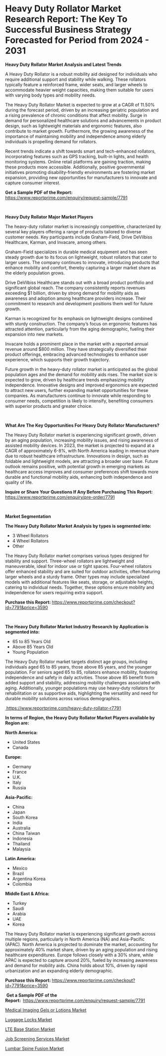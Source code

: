 <p><h1>Heavy Duty Rollator Market Research Report: The Key To Successful Business Strategy Forecasted for Period from 2024 - 2031</h1></p><p><strong>Heavy Duty Rollator Market Analysis and Latest Trends</strong></p>
<p><p>A Heavy Duty Rollator is a robust mobility aid designed for individuals who require additional support and stability while walking. These rollators typically feature a reinforced frame, wider seats, and larger wheels to accommodate heavier weight capacities, making them suitable for users with varying body types and mobility needs. </p><p>The Heavy Duty Rollator Market is expected to grow at a CAGR of 11.50% during the forecast period, driven by an increasing geriatric population and a rising prevalence of chronic conditions that affect mobility. Surge in demand for personalized healthcare solutions and advancements in product design, such as lightweight materials and ergonomic features, also contribute to market growth. Furthermore, the growing awareness of the importance of maintaining mobility and independence among elderly individuals is propelling demand for rollators.</p><p>Recent trends indicate a shift towards smart and tech-enhanced rollators, incorporating features such as GPS tracking, built-in lights, and health monitoring systems. Online retail platforms are gaining traction, making these products more accessible. Additionally, positive governmental initiatives promoting disability-friendly environments are fostering market expansion, providing new opportunities for manufacturers to innovate and capture consumer interest.</p></p>
<p><strong>Get a Sample PDF of the Report:&nbsp;</strong> <a href="https://www.reportprime.com/enquiry/request-sample/7791?utm_campaign=1843&utm_medium=2&utm_source=Github&utm_content=ia&utm_term=28112024&utm_id=heavy-duty-rollator">https://www.reportprime.com/enquiry/request-sample/7791</a></p>
<p>&nbsp;</p>
<p><strong>Heavy Duty Rollator Major Market Players</strong></p>
<p><p>The heavy-duty rollator market is increasingly competitive, characterized by several key players offering a range of products tailored to diverse customer needs. Key participants include Graham-Field, Drive DeVilbiss Healthcare, Karman, and Invacare, among others. </p><p>Graham-Field specializes in durable medical equipment and has seen steady growth due to its focus on lightweight, robust rollators that cater to larger users. The company continues to innovate, introducing products that enhance mobility and comfort, thereby capturing a larger market share as the elderly population grows.</p><p>Drive DeVilbiss Healthcare stands out with a broad product portfolio and significant global reach. The company consistently reports revenues exceeding $1 billion, driven by strong demand for mobility aids as awareness and adoption among healthcare providers increase. Their commitment to research and development positions them well for future growth.</p><p>Karman is recognized for its emphasis on lightweight designs combined with sturdy construction. The company’s focus on ergonomic features has attracted attention, particularly from the aging demographic, fueling their expansion into new markets.</p><p>Invacare holds a prominent place in the market with a reported annual revenue around $800 million. They have strategically diversified their product offerings, embracing advanced technologies to enhance user experience, which supports their growth trajectory.</p><p>Future growth in the heavy-duty rollator market is anticipated as the global population ages and the demand for mobility aids rises. The market size is expected to grow, driven by healthcare trends emphasizing mobility independence. Innovative designs and improved ergonomics are expected to attract new users, further expanding market opportunities for these companies. As manufacturers continue to innovate while responding to consumer needs, competition is likely to intensify, benefiting consumers with superior products and greater choice.</p></p>
<p>&nbsp;</p>
<p><strong>What Are The Key Opportunities For Heavy Duty Rollator Manufacturers?</strong></p>
<p><p>The Heavy Duty Rollator market is experiencing significant growth, driven by an aging population, increasing mobility issues, and rising awareness of assisted mobility devices. In 2023, the market is projected to expand at a CAGR of approximately 6-8%, with North America leading in revenue share due to robust healthcare infrastructure. Innovations in design, such as foldable and lightweight models, are attracting a broader user base. Future outlook remains positive, with potential growth in emerging markets as healthcare access improves and consumer preferences shift towards more durable and functional mobility aids, enhancing both independence and quality of life.</p></p>
<p><strong>Inquire or Share Your Questions If Any Before Purchasing This Report:</strong> <a href="https://www.reportprime.com/enquiry/pre-order/7791?utm_campaign=1843&utm_medium=2&utm_source=Github&utm_content=ia&utm_term=28112024&utm_id=heavy-duty-rollator">https://www.reportprime.com/enquiry/pre-order/7791</a></p>
<p>&nbsp;</p>
<p><strong>Market Segmentation</strong></p>
<p><strong>The Heavy Duty Rollator Market Analysis by types is segmented into:</strong></p>
<p><ul><li>3 Wheel Rollators</li><li>4 Wheel Rollators</li><li>Other</li></ul></p>
<p><p>The Heavy Duty Rollator market comprises various types designed for stability and support. Three-wheel rollators are lightweight and maneuverable, ideal for indoor use or tight spaces. Four-wheel rollators offer enhanced stability and are suited for outdoor activities, often featuring larger wheels and a sturdy frame. Other types may include specialized models with additional features like seats, storage, or adjustable heights, catering to individual needs. Together, these options ensure mobility and independence for users requiring extra support.</p></p>
<p><strong>Purchase this Report:&nbsp;</strong><a href="https://www.reportprime.com/checkout?id=7791&price=3590&utm_campaign=1843&utm_medium=2&utm_source=Github&utm_content=ia&utm_term=28112024&utm_id=heavy-duty-rollator">https://www.reportprime.com/checkout?id=7791&price=3590</a></p>
<p>&nbsp;</p>
<p><strong>The Heavy Duty Rollator Market Industry Research by Application is segmented into:</strong></p>
<p><ul><li>65 to 85 Years Old</li><li>Above 85 Years Old</li><li>Young Population</li></ul></p>
<p><p>The Heavy Duty Rollator market targets distinct age groups, including individuals aged 65 to 85 years, those above 85 years, and the younger population. For seniors aged 65 to 85, rollators enhance mobility, fostering independence and safety in daily activities. Those above 85 benefit from added support and stability, addressing mobility challenges associated with aging. Additionally, younger populations may use heavy-duty rollators for rehabilitation or as supportive aids, highlighting the versatility and need for durable mobility solutions across various demographics.</p></p>
<p><a href="https://www.reportprime.com/heavy-duty-rollator-r7791?utm_campaign=1843&utm_medium=2&utm_source=Github&utm_content=ia&utm_term=28112024&utm_id=heavy-duty-rollator">&nbsp;https://www.reportprime.com/heavy-duty-rollator-r7791</a></p>
<p><strong>In terms of Region, the Heavy Duty Rollator Market Players available by Region are:</strong></p>
<p>
    <p> <strong> North America: </strong>
        <ul>
            <li>United States</li>
            <li>Canada</li>
        </ul>
        </p> 
    <p> <strong> Europe: </strong>
        <ul>
            <li>Germany</li>
            <li>France</li>
            <li>U.K.</li>
            <li>Italy</li>
            <li>Russia</li>
        </ul>
        </p> 
    <p> <strong> Asia-Pacific: </strong>
        <ul>
            <li>China</li>
            <li>Japan</li>
            <li>South Korea</li>
            <li>India</li>
            <li>Australia</li>
            <li>China Taiwan</li>
            <li>Indonesia</li>
            <li>Thailand</li>
            <li>Malaysia</li>
        </ul>
        </p> 
    <p> <strong> Latin America: </strong>
        <ul>
            <li>Mexico</li>
            <li>Brazil</li>
            <li>Argentina Korea</li>
            <li>Colombia</li>
        </ul>
        </p> 
    <p> <strong> Middle East & Africa: </strong>
        <ul>
            <li>Turkey</li>
            <li>Saudi</li>
            <li>Arabia</li>
            <li>UAE</li>
            <li>Korea</li>
        </ul>
    </p>
    </p>
<p><p>The Heavy Duty Rollator market is experiencing significant growth across multiple regions, particularly in North America (NA) and Asia-Pacific (APAC). North America is projected to dominate the market, accounting for approximately 40% market share, driven by an aging population and rising healthcare expenditures. Europe follows closely with a 30% share, while APAC is expected to capture around 20%, fueled by increasing awareness and demand for mobility aids. China holds about 10%, driven by rapid urbanization and an expanding elderly demographic.</p></p>
<p><strong>Purchase this Report: </strong><a href="https://www.reportprime.com/checkout?id=7791&price=3590&utm_campaign=1843&utm_medium=2&utm_source=Github&utm_content=ia&utm_term=28112024&utm_id=heavy-duty-rollator">https://www.reportprime.com/checkout?id=7791&price=3590</a></p>
<p>&nbsp;<strong>Get a Sample PDF of the Report:&nbsp;&nbsp;</strong><a href="https://www.reportprime.com/enquiry/request-sample/7791?utm_campaign=1843&utm_medium=2&utm_source=Github&utm_content=ia&utm_term=28112024&utm_id=heavy-duty-rollator">https://www.reportprime.com/enquiry/request-sample/7791</a></p>
<p><strong></strong></p>
<p><p><a href="https://issuu.com/reportprime-2/docs/medical-imaging-gels-or-lotions-mar_e84c5521369961?utm_campaign=1843&utm_medium=2&utm_source=Github&utm_content=ia&utm_term=28112024&utm_id=heavy-duty-rollator">Medical Imaging Gels or Lotions Market</a></p><p><a href="https://www.linkedin.com/pulse/research-report-value-market-segmentation-share-analysis-06qoc?utm_campaign=1843&utm_medium=2&utm_source=Github&utm_content=ia&utm_term=28112024&utm_id=heavy-duty-rollator">Luggage Locks Market</a></p><p><a href="https://www.linkedin.com/pulse/growth-trajectory-lte-base-station-market-2024-2031-projected-vfztc?utm_campaign=1843&utm_medium=2&utm_source=Github&utm_content=ia&utm_term=28112024&utm_id=heavy-duty-rollator">LTE Base Station Market</a></p><p><a href="https://issuu.com/reportprime-2/docs/job-screening-services-market-size-_176de80da6d779?utm_campaign=1843&utm_medium=2&utm_source=Github&utm_content=ia&utm_term=28112024&utm_id=heavy-duty-rollator">Job Screening Services Market</a></p><p><a href="https://www.linkedin.com/pulse/analysis-market-lumbar-spine-fusion-illuminating-elements-sdhfe?utm_campaign=1843&utm_medium=2&utm_source=Github&utm_content=ia&utm_term=28112024&utm_id=heavy-duty-rollator">Lumbar Spine Fusion Market</a></p></p>
